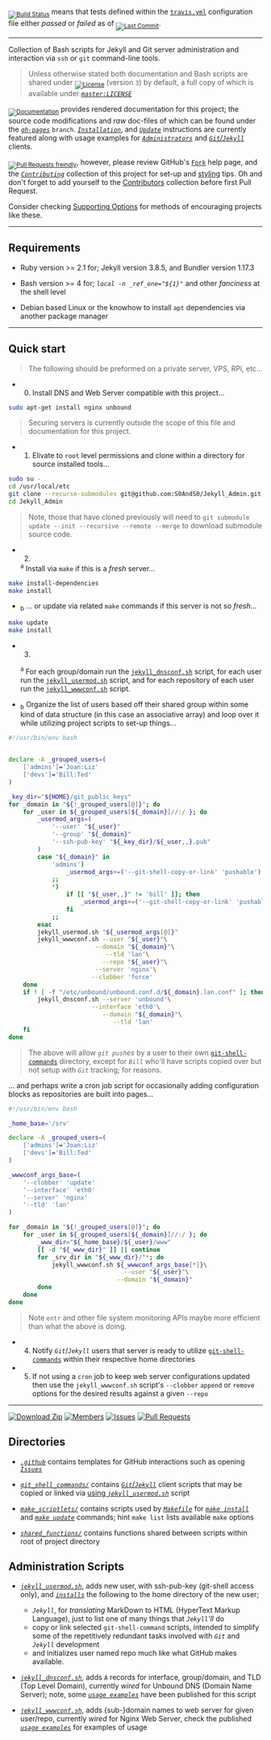 <sub>[![Build Status][badge_travis_ci]][build_travis_ci]</sub> means that tests defined within the [`travis.yml`][source_travis_yml] configuration file either _passed_ or _failed_ as of <sub>[![Last Commit][badge_last_commit]][commits_master]</sub>.


___


Collection of Bash scripts for Jekyll and Git server administration and interaction via `ssh` or `git` command-line tools.


> Unless otherwise stated both documentation and Bash scripts are shared under <sub>[![License][badge_license]][docs_license_tldr]</sub> (version `3`) by default, a full copy of which is available under [_`master:LICENSE`_][license]


<sub>[![Documentation][badge_docs_hosting]][docs_home]</sub> provides rendered documentation for this project; the source code modifications and _raw_ doc-files of which can be found under the [_`gh-pages`_][branch_gh_pages] `branch`. [_`Installation`_][docs_install], and [_`Update`_][docs_update] instructions are currently featured along with usage examples for [_`Administrators`_][docs_collection_administration] and [_`Git`/`Jekyll`_][docs_collection_git_shell_commands] clients.


<sub>[![Pull Requests freindly][badge_pr_requests]][help_pull_request]</sub>, however, please review GitHub's [`Fork`][help_fork] help page, and the [_`Contributing`_][docs_contributing] collection of this project for set-up and [styling][docs_styling] tips. Oh and don't forget to add yourself to the [Contributors][dir_contributers] collection before first Pull Request.

Consider checking [Supporting Options][docs_support] for methods of encouraging projects like these.


___


## Requirements


- Ruby version >= 2.1 for; Jekyll version 3.8.5, and Bundler version 1.17.3

- Bash version >= 4 for; _`local -n _ref_one="${1}"`_ and other _fanciness_ at the shell level

- Debian based Linux or the knowhow to install `apt` dependencies via another package manager


___


## Quick start


> The following should be preformed on a private server, VPS, RPi, etc...


- 0. Install DNS and Web Server compatible with this project...


```bash
sudo apt-get install nginx unbound
```


> Securing servers is currently outside the scope of this file and documentation for this project.


- 1. Elivate to `root` level permissions and clone within a directory for source installed tools...


```bash
sudo su -
cd /usr/local/etc
git clone --recurse-submodules git@github.com:S0AndS0/Jekyll_Admin.git
cd Jekyll_Admin
```


>  Note, those that have cloned previously will need to `git submodule update --init --recursive --remote --merge` to download submodule source code.


- 2.
    <sup>a</sup> Install via `make` if this is a _fresh_ server...

```bash
make install-dependencies
make install
```


-
    <sub>b</sub> ... or update via related `make` commands if this server is not so _fresh_...


```bash
make update
make install
```


- 3.
    <sup>a</sup> For each group/domain run the [`jekyll_dnsconf.sh`][docs_jekyll_dnsconf] script, for each user run the [`jekyll_usermod.sh`][docs_jekyll_usermod] script, and for each repository of each user run the [`jekyll_wwwconf.sh`][docs_jekyll_wwwconf] script.

-
    <sub>b</sub> Organize the list of users based off their shared group within some kind of data structure (in this case an associative array) and loop over it while utilizing project scripts to set-up things...


```bash
#!/usr/bin/env bash


declare -A _grouped_users=(
    ['admins']='Joan:Liz'
    ['devs']='Bill:Ted'
)

_key_dir="${HOME}/git_public_keys"
for _domain in "${!_grouped_users[@]}"; do
    for _user in ${_grouped_users[${_domain}]//:/ }; do
        _usermod_args=(
            '--user' "${_user}"
            '--group' "${_domain}"
            '--ssh-pub-key' "${_key_dir}/${_user,,}.pub"
        )
        case "${_domain}" in
            'admins')
                _usermod_args+=('--git-shell-copy-or-link' 'pushable')
            ;;
            *)
                if [[ "${_user,,}" != 'bill' ]]; then
                    _usermod_args+=('--git-shell-copy-or-link' 'pushable')
                fi
            ;;
        esac
        jekyll_usermod.sh "${_usermod_args[@]}"
        jekyll_wwwconf.sh --user "${_user}"\
                        --domain "${_domain}"\
                           --tld 'lan'\
                          --repo "${_user}"\
                        --server 'nginx'\
                       --clobber 'force'
    done
    if ! [ -f "/etc/unbound/unbound.conf.d/${_domain}.lan.conf" ]; then
        jekyll_dnsconf.sh --server 'unbound'\
                       --interface 'eth0'\
                          --domain "${_domain}"\
                             --tld 'lan'
    fi
done
```


> The above will allow _`git push`es_ by a user to their own [`git-shell-commands`][source_git_shell_commands_dir] directory, except for _`Bill`_ who'll have scripts copied over but not setup with _`Git`_ tracking; for reasons.


... and perhaps write a cron job script for occasionally adding configuration blocks as repositories are built into pages...


```bash
#!/usr/bin/env bash

_home_base='/srv'

declare -A _grouped_users=(
    ['admins']='Joan:Liz'
    ['devs']='Bill:Ted'
)

_wwwconf_args_base=(
    '--clobber' 'update'
    '--interface' 'eth0'
    '--server' 'nginx'
    '--tld' 'lan'
)

for _domain in "${!_grouped_users[@]}"; do
    for _user in ${_grouped_users[${_domain}]//:/ }; do
        _www_dir="${_home_base}/${_user}/www"
        [[ -d "${_www_dir}" ]] || continue
        for _srv_dir in "${_www_dir}/"*; do
            jekyll_wwwconf.sh ${_wwwconf_args_base[*]}\
                                --user "${_user}"\
                              --domain "${_domain}"
        done
    done
done
```

> Note `entr` and other file system monitoring APIs maybe more efficient than what the above is doing.


- 4. Notify _`Git`_/_`Jekyll`_ users that server is ready to utilize [`git-shell-commands`][docs_collection_git_shell_commands] within their respective home directories


- 5. If not using a `cron` job to keep web server configurations updated then use the `jekyll_wwwconf.sh` script's `--clobber` `append` or `remove` options for the desired results against a given `--repo`


___


[![Download Zip][badge_code_size]][download_zip_master] [![Members][badge_members]][members] [![Issues][badge_issues]][issues] [![Pull Requests][badge_pull_requests]][pull_requests]


## Directories


- [_`.github`_][source_github_dir] contains templates for GitHub interactions such as opening [_`Issues`_][issues]

- [_`git_shell_commands/`_][source_git_shell_commands_dir] contains [_`Git`_/_`Jekyll`_][docs_collection_git_shell_commands] client scripts that may be copied or linked via [using _`jekyll_usermod.sh`_][docs_jekyll_usermod] script

- [_`make_scriptlets/`_][source_make_scriptlets_dir] contains scripts used by [_`Makefile`_][source_makefile] for [_`make install`_][docs_install] and [_`make update`_][docs_update] commands; hint `make list` lists available `make` options

- [_`shared_functions/`_][source_shared_functions_dir] contains functions shared between scripts within root of project directory


## Administration Scripts


- [_`jekyll_usermod.sh`_][source_jekyll_usermod], adds new user, with ssh-pub-key (git-shell access only), and [_`installs`_][docs_jekyll_usermod] the following to the home directory of the new user;

    - _`Jekyll`_, for _translating_ MarkDown to HTML (HyperText Markup Language), just to list one of many things that _`Jekyll`'ll_ do
    - copy or link selected `git-shell-command` scripts, intended to simplify some of the repetitively redundant tasks involved with _`Git`_ and _`Jekyll`_ development
    - and initializes user named repo much like what GitHub makes available.

- [_`jekyll_dnsconf.sh`_][source_jekyll_dnsconf], adds `A` records for interface, group/domain, and TLD (Top Level Domain), currently _wired_ for Unbound DNS (Domain Name Server); note, some [_`usage examples`_][docs_jekyll_dnsconf] have been published for this script

- [_`jekyll_wwwconf.sh`_][source_jekyll_wwwconf], adds {sub-}domain names to web server for given user/repo, currently _wired_ for Nginx Web Server, check the published [_`usage examples`_][docs_jekyll_wwwconf] for examples of usage



[help_fork]: https://help.github.com/en/articles/fork-a-repo
[help_pull_request]: https://help.github.com/en/articles/about-pull-requests

[docs_home]: https://s0ands0.github.io/Jekyll_Admin/
[docs_collection_administration]: https://s0ands0.github.io/Jekyll_Admin/administration/
[docs_collection_git_shell_commands]: https://s0ands0.github.io/Jekyll_Admin/git_shell_commands/
[docs_license_tldr]: https://s0ands0.github.io/Jekyll_Admin/licensing/gnu-agpl/
[docs_collection_licensing]: https://s0ands0.github.io/Jekyll_Admin/licensing/
[docs_install]: https://s0ands0.github.io/Jekyll_Admin/administration/installation/
[docs_update]: https://s0ands0.github.io/Jekyll_Admin/administration/updating/
[docs_jekyll_dnsconf]: https://s0ands0.github.io/Jekyll_Admin/administration/jekyll-dnsconf/
[docs_jekyll_usermod]: https://s0ands0.github.io/Jekyll_Admin/administration/jekyll-usermod/
[docs_jekyll_wwwconf]: https://s0ands0.github.io/Jekyll_Admin/administration/jekyll-wwwconf/

[branch_gh_pages]: https://github.com/S0AndS0/Jekyll_Admin/tree/gh-pages
[dir_contributers]: https://github.com/S0AndS0/Jekyll_Admin/tree/gh-pages/documentation/_contributors/
[docs_contributing]: https://s0ands0.github.io/Jekyll_Admin/contributing/
[docs_styling]: https://s0ands0.github.io/Jekyll_Admin/styling/
[docs_support]: https://s0ands0.github.io/Jekyll_Admin/support/

[issues]: https://github.com/S0AndS0/Jekyll_Admin/issues
[members]: https://github.com/S0AndS0/Jekyll_Admin/network/members
[pull_requests]: https://github.com/S0AndS0/Jekyll_Admin/pulls
[commits_master]: https://github.com/S0AndS0/Jekyll_Admin/commits/master
[download_zip_master]: https://github.com/S0AndS0/Jekyll_Admin/archive/master.zip

[license]: LICENSE
[source_jekyll_dnsconf]: jekyll_dnsconf.sh
[source_jekyll_usermod]: jekyll_usermod.sh
[source_jekyll_wwwconf]: jekyll_wwwconf.sh
[source_makefile]: Makefile
[source_travis_yml]: .travis.yml

[source_git_shell_commands_dir]: git_shell_commands/
[source_make_scriptlets_dir]: make_scriptlets/
[source_shared_functions_dir]: shared_functions/
[source_github_dir]: .github/


[badge_travis_ci]: https://travis-ci.com/S0AndS0/Jekyll_Admin.svg?branch=master
[build_travis_ci]: https://travis-ci.com/S0AndS0/Jekyll_Admin
[badge_pr_requests]: https://img.shields.io/badge/PRs-freindly-005571.svg
[badge_license]: https://img.shields.io/github/license/S0AndS0/Jekyll_Admin.svg?color=005571
[badge_docs_hosting]: https://img.shields.io/website/https/s0ands0.github.io/Jekyll_Admin.svg?down_color=darkred&down_message=Offline&label=GitHub%20Pages&logo=github&logoColor=lightgreen&up_color=005571&up_message=Online
[badge_last_commit]: https://img.shields.io/github/last-commit/S0AndS0/Jekyll_Admin.svg?color=005571
[badge_code_size]: https://img.shields.io/github/languages/code-size/S0AndS0/Jekyll_Admin.svg?color=005571
[badge_members]: https://img.shields.io/github/forks/S0AndS0/Jekyll_Admin.svg?color=005571&label=members
[badge_issues]: https://img.shields.io/github/issues/S0AndS0/Jekyll_Admin.svg
[badge_pull_requests]: https://img.shields.io/github/issues-pr/S0AndS0/Jekyll_Admin.svg
